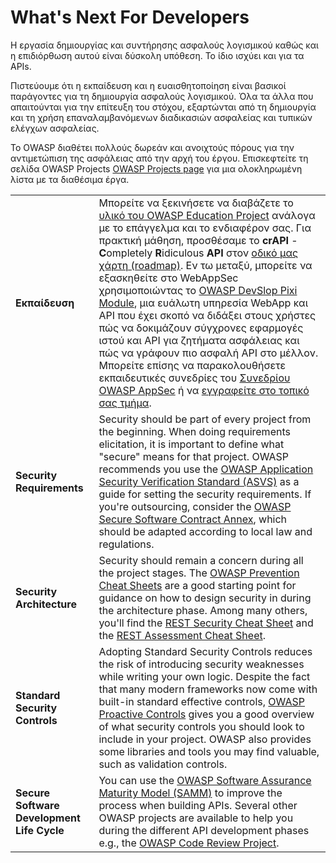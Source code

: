 What's Next For Developers
==========================

Η εργασία δημιουργίας και συντήρησης ασφαλούς λογισμικού καθώς και η επιδιόρθωση αυτού είναι δύσκολη υπόθεση. 
Το ίδιο ισχύει και για τα APIs.

Πιστεύουμε ότι η εκπαίδευση και η ευαισθητοποίηση είναι βασικοί παράγοντες για τη δημιουργία ασφαλούς λογισμικού. 
Όλα τα άλλα που απαιτούνται για την επίτευξη του στόχου, εξαρτώνται από τη δημιουργία και τη χρήση επαναλαμβανόμενων
διαδικασιών ασφαλείας και τυπικών ελέγχων ασφαλείας.

Το OWASP διαθέτει πολλούς δωρεάν και ανοιχτούς πόρους για την αντιμετώπιση της ασφάλειας από την αρχή του έργου. 
Επισκεφτείτε τη σελίδα OWASP Projects [OWASP Projects page][1] για μια ολοκληρωμένη λίστα με τα διαθέσιμα έργα.

| | |
|-|-|
| **Εκπαίδευση** | Μπορείτε να ξεκινήσετε να διαβάζετε το [υλικό του OWASP Education Project][2] ανάλογα με το επάγγελμα και το ενδιαφέρον σας. Για πρακτική μάθηση, προσθέσαμε το **crAPI** - **C**ompletely **R**idiculous **API** στον [οδικό μας χάρτη (roadmap)][3]. Εν τω μεταξύ, μπορείτε να εξασκηθείτε στο WebAppSec χρησιμοποιώντας το [OWASP DevSlop Pixi Module][4], μια ευάλωτη υπηρεσία WebApp και API που έχει σκοπό να διδάξει στους χρήστες πώς να δοκιμάζουν σύγχρονες εφαρμογές ιστού και API για ζητήματα ασφάλειας και πώς να γράφουν πιο ασφαλή API στο μέλλον. Μπορείτε επίσης να παρακολουθήσετε εκπαιδευτικές συνεδρίες του [Συνεδρίου OWASP AppSec][5] ή να [εγγραφείτε στο τοπικό σας τμήμα][6].
| **Security Requirements** | Security should be part of every project from the beginning. When doing requirements elicitation, it is important to define what "secure" means for that project. OWASP recommends you use the [OWASP Application Security Verification Standard (ASVS)][7] as a guide for setting the security requirements. If you're outsourcing, consider the [OWASP Secure Software Contract Annex][8], which should be adapted according to local law and regulations. |
| **Security Architecture** | Security should remain a concern during all the project stages. The [OWASP Prevention Cheat Sheets][9] are a good starting point for guidance on how to design security in during the architecture phase. Among many others, you'll find the [REST Security Cheat Sheet][10] and the [REST Assessment Cheat Sheet][11]. |
| **Standard Security Controls** | Adopting Standard Security Controls reduces the risk of introducing security weaknesses while writing your own logic. Despite the fact that many modern frameworks now come with built-in standard effective controls, [OWASP Proactive Controls][12] gives you a good overview of what security controls you should look to include in your project. OWASP also provides some libraries and tools you may find valuable, such as validation controls. |
| **Secure Software Development Life Cycle** | You can use the [OWASP Software Assurance Maturity Model (SAMM)][13] to improve the process when building APIs. Several other OWASP projects are available to help you during the different API development phases e.g., the [OWASP Code Review Project][14]. |

[1]: https://www.owasp.org/index.php/Category:OWASP_Project
[2]: https://www.owasp.org/index.php/OWASP_Education_Material_Categorized
[3]: https://www.owasp.org/index.php/OWASP_API_Security_Project#tab=Road_Map
[4]: https://devslop.co/Home/Pixi
[5]: https://www.owasp.org/index.php/Category:OWASP_AppSec_Conference
[6]: https://www.owasp.org/index.php/OWASP_Chapter
[7]: https://www.owasp.org/index.php/Category:OWASP_Application_Security_Verification_Standard_Project
[8]: https://www.owasp.org/index.php/OWASP_Secure_Software_Contract_Annex
[9]: https://www.owasp.org/index.php/OWASP_Cheat_Sheet_Series
[10]: https://github.com/OWASP/CheatSheetSeries/blob/master/cheatsheets/REST_Security_Cheat_Sheet.md
[11]: https://github.com/OWASP/CheatSheetSeries/blob/master/cheatsheets/REST_Assessment_Cheat_Sheet.md
[12]: https://www.owasp.org/index.php/OWASP_Proactive_Controls#tab=OWASP_Proactive_Controls_2018
[13]: https://www.owasp.org/index.php/OWASP_SAMM_Project
[14]: https://www.owasp.org/index.php/Category:OWASP_Code_Review_Project
